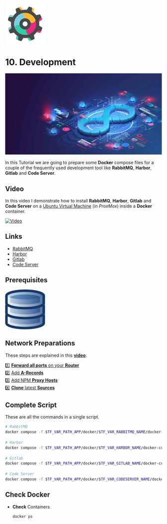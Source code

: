 ![Development Logo](_assets/images/development.png)
# 10. Development

![Development Banner](_assets/images/development_banner.png)

In this Tutorial we are going to prepare some **Docker** compose files for a couple of the frequently used development tool like **RabbitMQ**, **Harbor**, **Gitlab** and **Code Server**.

## Video

In this video I demonstrate how to install **RabbitMQ**, **Harbor**, **Gitlab** and **Code Server** on a [Ubuntu Virtual Machine](../01_setting_up_a_cheap_home_lab_with_proxmox/018_ubuntu/README.md) (*in ProxMox*) inside a **Docker** container.

[![Video](_assets/images/development_video.png)](https://youtu.be/XXXXXXXXXXXXX)

## Links

- [RabbitMQ](https://rabbitmq.com)
- [Harbor](https://bitnami.com/stack/harbor)
- [Gitlab](https://gitlab.com)
- [Code Server](https://gitlab.com)

## Prerequisites

[![05. Databases](../05_databases/_assets/images/database.png)](../05_databases/README.md)

## Network Preparations

These steps are explained in this **[video](https://youtu.be/8UoNDwNV4R8)**:

1️⃣ [**Forward all ports** on your **Router**](../05_databases/README.md#forward-ports-router) \
2️⃣ [Add **A-Records**](../05_databases/README.md#add-a-record) \
3️⃣ [Add NPM **Proxy Hosts**](../05_databases/README.md#npm-proxy-host) \
4️⃣ [**Clone** latest **Sources**](../05_databases/README.md#latest-sources)

## Complete Script

These are all the commands in a single script.
  ```bash
  # RabbitMQ
  docker compose -f $TF_VAR_PATH_APP/docker/$TF_VAR_RABBITMQ_NAME/docker-compose.yaml up -d

  # Harbor
  docker compose -f $TF_VAR_PATH_APP/docker/$TF_VAR_HARBOR_NAME/docker-compose.yaml up -d

  # Gitlab
  docker compose -f $TF_VAR_PATH_APP/docker/$TF_VAR_GITLAB_NAME/docker-compose.yaml up -d

  # Code Server
  docker compose -f $TF_VAR_PATH_APP/docker/$TF_VAR_CODESERVER_NAME/docker-compose.yaml up -d
  ```

## Check Docker

- **Check** Containers
  ```bash
  docker ps
  ```
